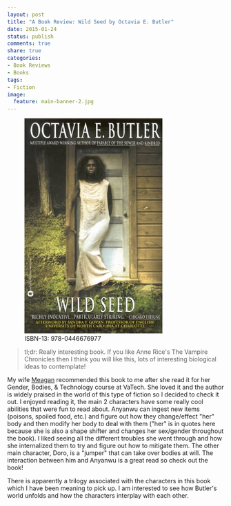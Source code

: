 ```yaml
---
layout: post
title: "A Book Review: Wild Seed by Octavia E. Butler"
date: 2015-01-24
status: publish
comments: true
share: true
categories:
- Book Reviews
- Books
tags:
- Fiction
image:
  feature: main-banner-2.jpg
---
```


<figure>
  <img src="/images/wild_seed.jpg">
  <figcaption>ISBN-13: 978-0446676977</figcaption>
</figure>

> tl;dr: Really interesting book. If you like Anne Rice's The Vampire Chronicles then I think you will like this, lots of interesting biological ideas to contemplate!

My wife <a target="_blank" href="http://meaganjsouth.com/">Meagan</a> recommended this book to me after she read it for her Gender, Bodies, & Technology course at VaTech. She loved it and the author is widely praised in the world of this type of fiction so I decided to check it out. I enjoyed reading it, the main 2 characters have some really cool abilities that were fun to read about. Anyanwu can ingest new items (poisons, spoiled food, etc.) and figure out how they change/effect "her" body and then modify her body to deal with them ("her" is in quotes here because she is also a shape shifter and changes her sex/gender throughout the book). I liked seeing all the different troubles she went through and how she internalized them to try and figure out how to mitigate them. The other main character, Doro, is a "jumper" that can take over bodies at will. The interaction between him and Anyanwu is a great read so check out the book!

There is apparently a trilogy associated with the characters in this book which I have been meaning to pick up. I am interested to see how Butler's world unfolds and how the characters interplay with each other.
